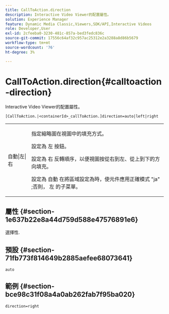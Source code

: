 ```yaml
---
title: CallToAction.direction
description: Interactive Video Viewer的配置屬性。
solution: Experience Manager
feature: Dynamic Media Classic,Viewers,SDK/API,Interactive Videos
role: Developer,User
exl-id: 2cfeeba0-3230-481c-857a-bed3fedc836c
source-git-commit: 17556c64af32c957ac25312e2a3288a8d86b5679
workflow-type: tm+mt
source-wordcount: '76'
ht-degree: 3%

---
```


# CallToAction.direction{#calltoaction-direction}

Interactive Video Viewer的配置屬性。

`[CallToAction.|<containerId>_callToAction.]direction=auto|left|right`

<table id="table_441553CD34C94A58A9D7CBF772DEDDB6"> 
 <tbody> 
  <tr> 
   <td colname="col1"> <p> <span class="codeph"> 自動|左|右 </span> </p> </td> 
   <td colname="col2"> <p> 指定縮略圖在視圖中的填充方式。 </p> <p>設定為 <span class="codeph"> 左 </span> 按鈕。 </p> <p>設定為 <span class="codeph"> 右 </span> 反轉順序，以便視圖按從右到左、從上到下的方向填充。 </p> <p>設定為 <span class="codeph"> 自動 </span> 在將區域設定為時，使元件應用正確模式 <span class="codeph"> "ja" </span>;否則， <span class="codeph"> 左 </span> 的子菜單。 </p> </td> 
  </tr> 
 </tbody> 
</table>

## 屬性 {#section-1e637b22e8a44d759d588e47576891e6}

選擇性.

## 預設 {#section-71fb773f814649b2885aefee68073641}

`auto`

## 範例 {#section-bce98c31f08a4a0ab262fab7f95ba020}

```
direction=right
```

